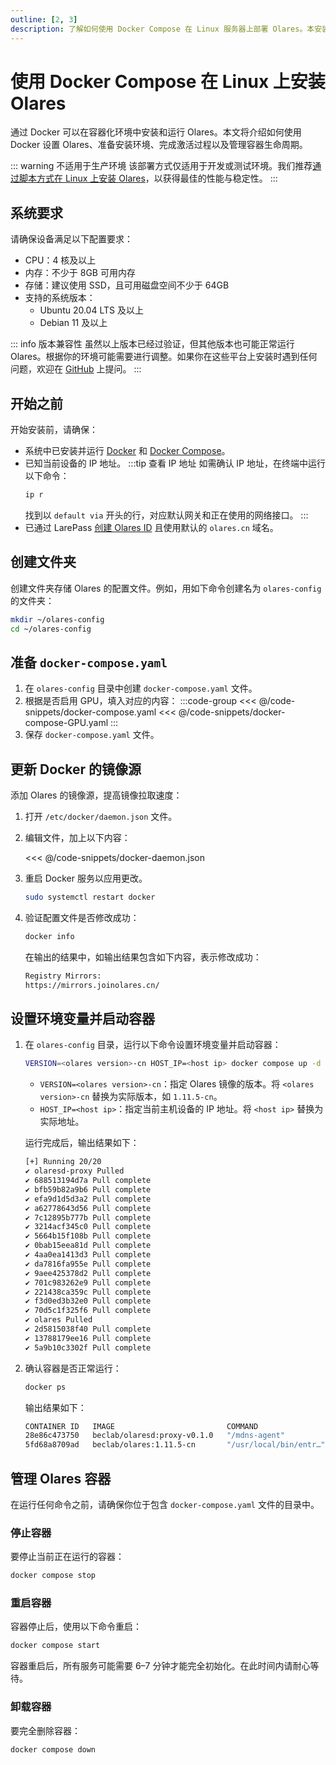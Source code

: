 ```yaml
---
outline: [2, 3]
description: 了解如何使用 Docker Compose 在 Linux 服务器上部署 Olares。本安装指南涵盖系统要求、配置、安装、激活以及容器管理的相关内容。
---
```

# 使用 Docker Compose 在 Linux 上安装 Olares
通过 Docker 可以在容器化环境中安装和运行 Olares。本文将介绍如何使用 Docker 设置 Olares、准备安装环境、完成激活过程以及管理容器生命周期。

::: warning 不适用于生产环境
该部署方式仅适用于开发或测试环境。我们推荐[通过脚本方式在 Linux 上安装 Olares](/manual/get-started/install-olares.md)，以获得最佳的性能与稳定性。
:::

## 系统要求

请确保设备满足以下配置要求：

- CPU：4 核及以上
- 内存：不少于 8GB 可用内存
- 存储：建议使用 SSD，且可用磁盘空间不少于 64GB
- 支持的系统版本：
   - Ubuntu 20.04 LTS 及以上
   - Debian 11 及以上

::: info 版本兼容性
虽然以上版本已经过验证，但其他版本也可能正常运行 Olares。根据你的环境可能需要进行调整。如果你在这些平台上安装时遇到任何问题，欢迎在 [GitHub](https://github.com/beclab/Olares/issues/new) 上提问。
:::

## 开始之前
开始安装前，请确保：
- 系统中已安装并运行 [Docker](https://docs.docker.com/engine/install/) 和 [Docker Compose](https://docs.docker.com/compose/install/)。
- 已知当前设备的 IP 地址。
  :::tip 查看 IP 地址
  如需确认 IP 地址，在终端中运行以下命令：
  ```bash
  ip r
  ```
  找到以 `default via` 开头的行，对应默认网关和正在使用的网络接口。
  :::
- 已通过 LarePass [创建 Olares ID](create-olares-id.md) 且使用默认的 `olares.cn` 域名。

## 创建文件夹
创建文件夹存储 Olares 的配置文件。例如，用如下命令创建名为 `olares-config` 的文件夹：

```bash
mkdir ~/olares-config
cd ~/olares-config
```
## 准备 `docker-compose.yaml`
1. 在 `olares-config` 目录中创建 `docker-compose.yaml` 文件。
2. 根据是否启用 GPU，填入对应的内容：
   :::code-group
   <<< @/code-snippets/docker-compose.yaml
   <<< @/code-snippets/docker-compose-GPU.yaml
   :::
3. 保存 `docker-compose.yaml` 文件。

## 更新 Docker 的镜像源
添加 Olares 的镜像源，提高镜像拉取速度：
1. 打开 `/etc/docker/daemon.json` 文件。
2. 编辑文件，加上以下内容：

   <<< @/code-snippets/docker-daemon.json
3. 重启 Docker 服务以应用更改。
   ```bash
   sudo systemctl restart docker
   ```
4. 验证配置文件是否修改成功：
   ```bash
   docker info
   ```
   在输出的结果中，如输出结果包含如下内容，表示修改成功：

   ```bash
   Registry Mirrors:
   https://mirrors.joinolares.cn/
   ```
## 设置环境变量并启动容器

1. 在 `olares-config` 目录，运行以下命令设置环境变量并启动容器：
   ```bash
   VERSION=<olares version>-cn HOST_IP=<host ip> docker compose up -d
   ```
   - `VERSION=<olares version>-cn`：指定 Olares 镜像的版本。将 `<olares version>-cn` 替换为实际版本，如 `1.11.5-cn`。
   - `HOST_IP=<host ip>`：指定当前主机设备的 IP 地址。将 `<host ip>` 替换为实际地址。

   运行完成后，输出结果如下：
   ```bash
   [+] Running 20/20
   ✔ olaresd-proxy Pulled                                                                           67.8s
   ✔ 688513194d7a Pull complete                                                                    6.8s
   ✔ bfb59b82a9b6 Pull complete                                                                    6.9s
   ✔ efa9d1d5d3a2 Pull complete                                                                    9.5s
   ✔ a62778643d56 Pull complete                                                                    9.6s
   ✔ 7c12895b777b Pull complete                                                                    9.6s
   ✔ 3214acf345c0 Pull complete                                                                   13.6s
   ✔ 5664b15f108b Pull complete                                                                   14.1s
   ✔ 0bab15eea81d Pull complete                                                                   14.2s
   ✔ 4aa0ea1413d3 Pull complete                                                                   15.0s
   ✔ da7816fa955e Pull complete                                                                   15.1s
   ✔ 9aee425378d2 Pull complete                                                                   15.1s
   ✔ 701c983262e9 Pull complete                                                                   36.2s
   ✔ 221438ca359c Pull complete                                                                   36.3s
   ✔ f3d0ed3b32e0 Pull complete                                                                   36.4s
   ✔ 70d5c1f325f6 Pull complete                                                                   43.2s
   ✔ olares Pulled                                                                                5863.6s
   ✔ 2d5815038f40 Pull complete                                                                 5759.0s
   ✔ 13788179ee16 Pull complete                                                                 5831.6s
   ✔ 5a9b10c3302f Pull complete                                                                 5831.7s
    ```

2. 确认容器是否正常运行：
   ```bash
   docker ps
   ```
   输出结果如下：
   ```bash
   CONTAINER ID   IMAGE                         COMMAND                  CREATED              STATUS              PORTS                   NAMES
   28e86c473750   beclab/olaresd:proxy-v0.1.0   "/mdns-agent"            About a minute ago   Up About a minute                           olares-olaresd-proxy-1
   5fd68a8709ad   beclab/olares:1.11.5-cn       "/usr/local/bin/entr…"   2 minutes ago        Up About a minute   0.0.0.0:80->80/tcp...   olares-olares-1
   ```

<!--@include: ./install-and-activate-olares.md-->

## 管理 Olares 容器
在运行任何命令之前，请确保你位于包含 `docker-compose.yaml` 文件的目录中。
### 停止容器
要停止当前正在运行的容器：
```bash
docker compose stop
```

### 重启容器
容器停止后，使用以下命令重启：
```bash
docker compose start
```
容器重启后，所有服务可能需要 6–7 分钟才能完全初始化。在此时间内请耐心等待。

### 卸载容器
要完全删除容器：
```bash
docker compose down
```

<!--@include: ./reusables.md{30,34}-->
   
   


